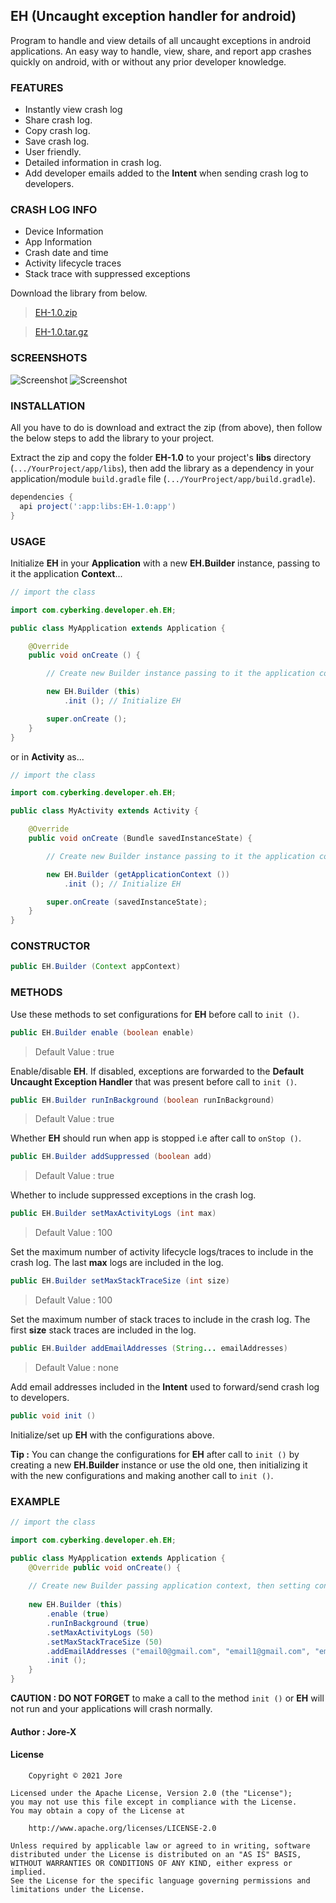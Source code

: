 EH (Uncaught exception handler for android)
-------------------------------------------

Program to handle and view details of all uncaught exceptions in android applications. An easy way to handle, view, share, and report app crashes quickly on android, with or without any prior developer knowledge.

### FEATURES

* Instantly view crash log
* Share crash log.
* Copy crash log.
* Save crash log.
* User friendly.
* Detailed information in crash log.
* Add developer emails added to the **Intent** when sending crash log to developers.

### CRASH LOG INFO

* Device Information
* App Information
* Crash date and time
* Activity lifecycle traces
* Stack trace with suppressed exceptions

Download the library from below.

> [EH-1.0.zip](https://github.com/jorexdeveloper/EH/archive/v1.0.zip)

> [EH-1.0.tar.gz](https://github.com/jorexdeveloper/EH/archive/v1.0.tar.gz) 

### SCREENSHOTS

![Screenshot](https://github.com/jorexdeveloper/EH/blob/root/img/screenshot_00.jpg)
![Screenshot](https://github.com/jorexdeveloper/EH/blob/root/img/screenshot_01.jpg)

### INSTALLATION

All you have to do is download and extract the zip (from above), then follow the below steps to add the library to your project.

Extract the zip and copy the folder **EH-1.0** to your project's **libs** directory (`.../YourProject/app/libs`), then add the library as a dependency in your application/module `build.gradle` file (`.../YourProject/app/build.gradle`).

```groovy
dependencies {
  api project(':app:libs:EH-1.0:app')
}
```

### USAGE

Initialize **EH** in your **Application** with a new **EH.Builder** instance, passing to it the application **Context**...

```java
// import the class

import com.cyberking.developer.eh.EH;

public class MyApplication extends Application {

    @Override
    public void onCreate () {

        // Create new Builder instance passing to it the application context

        new EH.Builder (this)
            .init (); // Initialize EH

        super.onCreate ();
    }
}
```

or in **Activity** as...

```java
// import the class

import com.cyberking.developer.eh.EH;

public class MyActivity extends Activity {

    @Override
    public void onCreate (Bundle savedInstanceState) {

        // Create new Builder instance passing to it the application context

        new EH.Builder (getApplicationContext ())
            .init (); // Initialize EH

        super.onCreate (savedInstanceState);
    }
}
```

### CONSTRUCTOR

```java
public EH.Builder (Context appContext)
```

### METHODS

Use these methods to set configurations for **EH** before call to `init ()`.

```java
public EH.Builder enable (boolean enable)
```
> Default Value : true

Enable/disable **EH**. If disabled, exceptions are forwarded to the **Default Uncaught Exception Handler** that was present before call to `init ()`.


```java
public EH.Builder runInBackground (boolean runInBackground)
```
> Default Value : true

Whether **EH** should run when app is stopped i.e after call to `onStop ()`.


```java
public EH.Builder addSuppressed (boolean add)
```
> Default Value : true

Whether to include suppressed exceptions in the crash log.


```java
public EH.Builder setMaxActivityLogs (int max)
```
> Default Value : 100

Set the maximum number of activity lifecycle logs/traces to include in the crash log. The last **max** logs are included in the log.


```java
public EH.Builder setMaxStackTraceSize (int size)
```
> Default Value : 100

Set the maximum number of stack traces to include in the crash log. The first **size** stack traces are included in the log.


```java
public EH.Builder addEmailAddresses (String... emailAddresses)
```
> Default Value : none

Add email addresses included in the **Intent** used to forward/send crash log to developers.


```java
public void init ()
```
Initialize/set up **EH** with the configurations above.

**Tip :** You can change the configurations for **EH** after call to `init ()` by creating a new **EH.Builder** instance or use the old one, then initializing it with the new configurations and making another call to `init ()`.


### EXAMPLE

```java
// import the class

import com.cyberking.developer.eh.EH;

public class MyApplication extends Application {
    @Override public void onCreate() {
    
    // Create new Builder passing application context, then setting configurations and initializing EH
    
    new EH.Builder (this)
        .enable (true)
        .runInBackground (true)
        .setMaxActivityLogs (50)
        .setMaxStackTraceSize (50)
        .addEmailAddresses ("email0@gmail.com", "email1@gmail.com", "email2@gmail.com")
        .init ();
    }
}
```

**CAUTION : DO NOT FORGET** to make a call to the method `init ()` or **EH** will not run and your applications will crash normally.

#### Author : Jore-X

#### License

```
    Copyright © 2021 Jore

Licensed under the Apache License, Version 2.0 (the "License");
you may not use this file except in compliance with the License.
You may obtain a copy of the License at

    http://www.apache.org/licenses/LICENSE-2.0

Unless required by applicable law or agreed to in writing, software
distributed under the License is distributed on an "AS IS" BASIS,
WITHOUT WARRANTIES OR CONDITIONS OF ANY KIND, either express or implied.
See the License for the specific language governing permissions and
limitations under the License.
```


